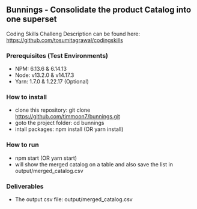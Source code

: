 ## Bunnings - Consolidate the product Catalog into one superset

Coding Skills Challeng Description can be found here: https://github.com/tosumitagrawal/codingskills

### Prerequisites (Test Environments)

- NPM: 6.13.6 & 6.14.13
- Node: v13.2.0 & v14.17.3
- Yarn: 1.7.0 & 1.22.17 (Optional)

### How to install

- clone this repository: git clone https://github.com/timmoon7/bunnings.git
- goto the project folder: cd bunnings
- intall packages: npm install (OR yarn install)

### How to run

- npm start (OR yarn start)
- will show the merged catalog on a table and also save the list in output/merged_catalog.csv

### Deliverables

- The output csv file: output/merged_catalog.csv

